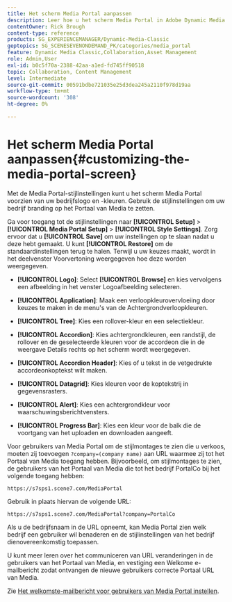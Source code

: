 ```yaml
---
title: Het scherm Media Portal aanpassen
description: Leer hoe u het scherm Media Portal in Adobe Dynamic Media Classic kunt aanpassen.
contentOwner: Rick Brough
content-type: reference
products: SG_EXPERIENCEMANAGER/Dynamic-Media-Classic
geptopics: SG_SCENESEVENONDEMAND_PK/categories/media_portal
feature: Dynamic Media Classic,Collaboration,Asset Management
role: Admin,User
exl-id: b0c5f70a-2388-42aa-a1ed-fd745ff90518
topic: Collaboration, Content Management
level: Intermediate
source-git-commit: 00591bdbe721035e25d3dea245a2110f978d19aa
workflow-type: tm+mt
source-wordcount: '308'
ht-degree: 0%

---
```


# Het scherm Media Portal aanpassen{#customizing-the-media-portal-screen}

Met de Media Portal-stijlinstellingen kunt u het scherm Media Portal voorzien van uw bedrijfslogo en -kleuren. Gebruik de stijlinstellingen om uw bedrijf branding op het Portaal van Media te zetten.

Ga voor toegang tot de stijlinstellingen naar **[!UICONTROL Setup]** > **[!UICONTROL Media Portal Setup]** > **[!UICONTROL Style Settings]**. Zorg ervoor dat u **[!UICONTROL Save]** om uw instellingen op te slaan nadat u deze hebt gemaakt. U kunt **[!UICONTROL Restore]** om de standaardinstellingen terug te halen. Terwijl u uw keuzes maakt, wordt in het deelvenster Voorvertoning weergegeven hoe deze worden weergegeven.

* **[!UICONTROL Logo]**: Select **[!UICONTROL Browse]** en kies vervolgens een afbeelding in het venster Logoafbeelding selecteren.

* **[!UICONTROL Application]**: Maak een verloopkleurovervloeiing door keuzes te maken in de menu&#39;s van de Achtergrondverloopkleuren.

* **[!UICONTROL Tree]**: Kies een rollover-kleur en een selectiekleur.

* **[!UICONTROL Accordion]**: Kies achtergrondkleuren, een randstijl, de rollover en de geselecteerde kleuren voor de accordeon die in de weergave Details rechts op het scherm wordt weergegeven.

* **[!UICONTROL Accordion Header]**: Kies of u tekst in de vetgedrukte accordeonkoptekst wilt maken.

* **[!UICONTROL Datagrid]**: Kies kleuren voor de koptekstrij in gegevensrasters.

* **[!UICONTROL Alert]**: Kies een achtergrondkleur voor waarschuwingsberichtvensters.

* **[!UICONTROL Progress Bar]**: Kies een kleur voor de balk die de voortgang van het uploaden en downloaden aangeeft.

Voor gebruikers van Media Portal om de stijlmontages te zien die u verkoos, moeten zij toevoegen `?company=(company name)` aan URL waarmee zij tot het Portaal van Media toegang hebben. Bijvoorbeeld, om stijlmontages te zien, de gebruikers van het Portaal van Media die tot het bedrijf PortalCo bij het volgende toegang hebben:

`https://s7sps1.scene7.com/MediaPortal`

Gebruik in plaats hiervan de volgende URL:

`https://s7sps1.scene7.com/MediaPortal?company=PortalCo`

Als u de bedrijfsnaam in de URL opneemt, kan Media Portal zien welk bedrijf een gebruiker wil benaderen en de stijlinstellingen van het bedrijf dienovereenkomstig toepassen.

U kunt meer leren over het communiceren van URL veranderingen in de gebruikers van het Portaal van Media, en vestiging een Welkome e-mailbericht zodat ontvangen de nieuwe gebruikers correcte Portaal URL van Media.

Zie [Het welkomste-mailbericht voor gebruikers van Media Portal instellen](adding-media-portal-users.md#setting_up_the_welcome_e_mail_message_for_media_portal_users).

